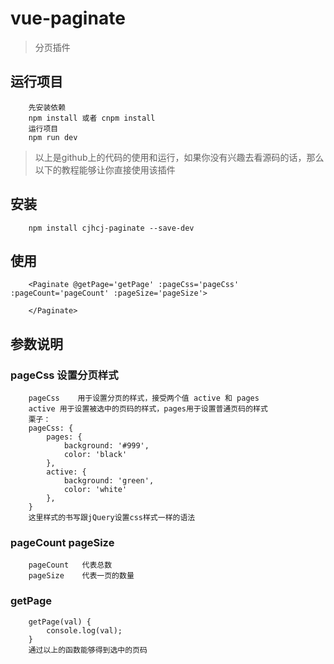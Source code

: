 # vue-paginate

> 分页插件

## 运行项目
        先安装依赖
        npm install 或者 cnpm install
        运行项目
        npm run dev



> 以上是github上的代码的使用和运行，如果你没有兴趣去看源码的话，那么以下的教程能够让你直接使用该插件

## 安装
        npm install cjhcj-paginate --save-dev
## 使用
        <Paginate @getPage='getPage' :pageCss='pageCss' :pageCount='pageCount' :pageSize='pageSize'> 

        </Paginate>
## 参数说明

### pageCss  设置分页样式
        pageCss    用于设置分页的样式，接受两个值 active 和 pages
        active 用于设置被选中的页码的样式，pages用于设置普通页码的样式
        栗子：
        pageCss: {
            pages: {
                background: '#999',
                color: 'black'
            },
            active: {
                background: 'green',
                color: 'white'
            },
        }
        这里样式的书写跟jQuery设置css样式一样的语法
### pageCount pageSize
        pageCount   代表总数
        pageSize    代表一页的数量
### getPage   
        getPage(val) {
            console.log(val);
        }
        通过以上的函数能够得到选中的页码
        